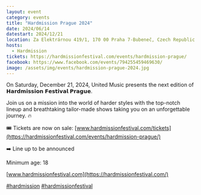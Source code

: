 ```yaml
---
layout: event
category: events
title: "Hardmission Prague 2024"
date: 2024/06/14
datestart: 2024/12/21
location: Za Elektrárnou 419/1, 170 00 Praha 7-Bubeneč, Czech Republic
hosts:
  - Hardmission
tickets: https://hardmissionfestival.com/events/hardmission-prague/
facebook: https://www.facebook.com/events/794255459469630/
image: /assets/img/events/hardmission-prague-2024.jpg
---
```


On Saturday, December 21, 2024, United Music presents the next edition of 𝗛𝗮𝗿𝗱𝗺𝗶𝘀𝘀𝗶𝗼𝗻 𝗙𝗲𝘀𝘁𝗶𝘃𝗮𝗹 𝗣𝗿𝗮𝗴𝘂𝗲.

Join us on a mission into the world of harder styles with the top-notch lineup and breathtaking tailor-made shows taking you on an unforgettable journey. 🔥

🎟️ Tickets are now on sale: [www.hardmissionfestival.com/tickets](https://hardmissionfestival.com/events/hardmission-prague/)

➡️ Line up to be announced

Minimum age: 18

[www.hardmissionfestival.com](https://hardmissionfestival.com/)

[#hardmission](https://www.facebook.com/hashtag/hardmission?__eep__=6&__cft__[0]=AZWIRMDq4pYFzBRoIGupj21ZrWJF7XlhvkW7gUM97t3lQ0n13eiG9XkfFBgTeHJB04tPQjOUnXwirtuoeJJqM-2vh379AmmPbKXlXvJpc3c4xcbqIdwAq3THvoa29bizuqh9e_bmDqLji_TxOoCD2hYDYitg-2GJNgIuQlwGhHa49A&__tn__=q) [#hardmissionfestival](https://www.facebook.com/hashtag/hardmissionfestival?__eep__=6&__cft__[0]=AZWIRMDq4pYFzBRoIGupj21ZrWJF7XlhvkW7gUM97t3lQ0n13eiG9XkfFBgTeHJB04tPQjOUnXwirtuoeJJqM-2vh379AmmPbKXlXvJpc3c4xcbqIdwAq3THvoa29bizuqh9e_bmDqLji_TxOoCD2hYDYitg-2GJNgIuQlwGhHa49A&__tn__=q)